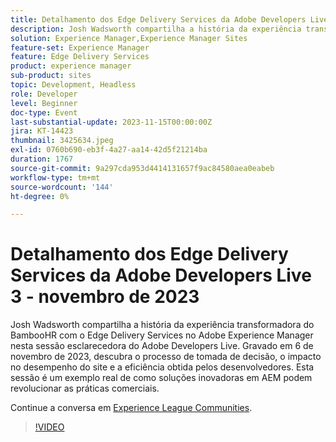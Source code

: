 ```yaml
---
title: Detalhamento dos Edge Delivery Services da Adobe Developers Live 3 - novembro de 2023
description: Josh Wadsworth compartilha a história da experiência transformadora do BambooHR com o Edge Delivery Services no Adobe Experience Manager nesta sessão esclarecedora do Adobe Developers Live. Gravado em 6 de novembro de 2023, descubra o processo de tomada de decisão, o impacto no desempenho do site e a eficiência obtida pelos desenvolvedores. Esta sessão é um exemplo real de como soluções inovadoras em AEM podem revolucionar as práticas comerciais.
solution: Experience Manager,Experience Manager Sites
feature-set: Experience Manager
feature: Edge Delivery Services
product: experience manager
sub-product: sites
topic: Development, Headless
role: Developer
level: Beginner
doc-type: Event
last-substantial-update: 2023-11-15T00:00:00Z
jira: KT-14423
thumbnail: 3425634.jpeg
exl-id: 0760b690-eb3f-4a27-aa14-42d5f21214ba
duration: 1767
source-git-commit: 9a297cda953d4414131657f9ac84580aea0eabeb
workflow-type: tm+mt
source-wordcount: '144'
ht-degree: 0%

---
```


# Detalhamento dos Edge Delivery Services da Adobe Developers Live 3 - novembro de 2023

Josh Wadsworth compartilha a história da experiência transformadora do BambooHR com o Edge Delivery Services no Adobe Experience Manager nesta sessão esclarecedora do Adobe Developers Live. Gravado em 6 de novembro de 2023, descubra o processo de tomada de decisão, o impacto no desempenho do site e a eficiência obtida pelos desenvolvedores. Esta sessão é um exemplo real de como soluções inovadoras em AEM podem revolucionar as práticas comerciais.

Continue a conversa em [Experience League Communities](https://adobe.ly/3rD9rMV).

>[!VIDEO](https://video.tv.adobe.com/v/3425634/?learn=on)

